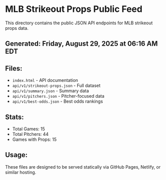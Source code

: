 # MLB Strikeout Props Public Feed

This directory contains the public JSON API endpoints for MLB strikeout props data.

## Generated: Friday, August 29, 2025 at 06:16 AM EDT

## Files:
- `index.html` - API documentation
- `api/v1/strikeout-props.json` - Full dataset
- `api/v1/summary.json` - Summary data
- `api/v1/pitchers.json` - Pitcher-focused data  
- `api/v1/best-odds.json` - Best odds rankings

## Stats:
- Total Games: 15
- Total Pitchers: 44
- Games with Props: 15

## Usage:
These files are designed to be served statically via GitHub Pages, Netlify, or similar hosting.
